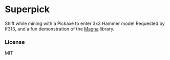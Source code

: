 # Superpick

Shift while mining with a Pickaxe to enter 3x3 Hammer mode! Requested by If313, and a fun demonstration of the [Magna](https://github.com/Draylar/magna) library.

### License

MIT
